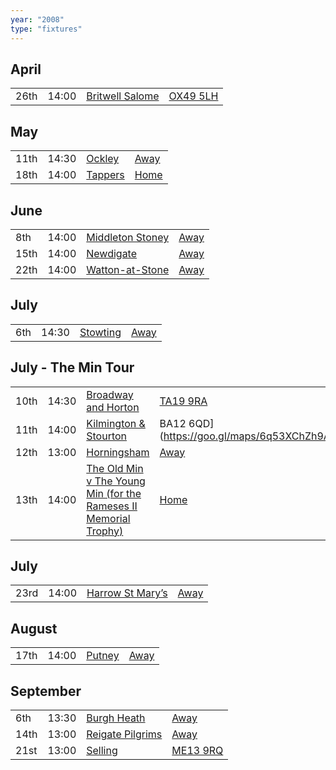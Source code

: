 ```yaml
---
year: "2008"
type: "fixtures"
---
```


## April

|  |  |  |  |
|:---|:---|:---|:---|
| 26th | 14:00 | [Britwell Salome](/2008/britwell-salome) | [OX49 5LH](https://goo.gl/maps/CGgpPNyQhotADDFs9) |

## May

|  |  |  |  |
|:---|:---|:---|:---|
| 11th | 14:30 | [Ockley](/2008/ockley) | [Away](https://goo.gl/maps/vmhvFhbrVZGrsXAAA) |
| 18th |14:00 | [Tappers](/2008/tappers) | [Home]() |

## June

|  |  |  |  |
|:---|:---|:---|:---|
| 8th | 14:00 | [Middleton Stoney](/2008/middleton-stoney) | [Away](https://goo.gl/maps/NKG1fHyPgmci55aGA) |
| 15th | 14:00 | [Newdigate](/2008/newdigate) | [Away](https://goo.gl/maps/kQnkUfc3MdtqLyvd8) |
| 22th | 14:00 | [Watton-at-Stone](/2008/watton-at-stone) | [Away](https://goo.gl/maps/JPBQawMsjLgYtVHk9) |

## July

|  |  |  |  |
|:---|:---|:---|:---|
| 6th | 14:30 | [Stowting](/2008/stowting) | [Away](https://goo.gl/maps/3Br4woRQXRqh9Uje8) |

## July - The Min Tour

|  |  |  |  |
|:---|:---|:---|:---|
| 10th | 14:30 | [Broadway and Horton](/2008/broadway-and-horton) | [TA19 9RA](https//goo.gl/maps/hVamJL8if6v) |
| 11th | 14:00 | [Kilmington & Stourton](/2008/kilmington-and-stourton) | BA12 6QD](https://goo.gl/maps/6q53XChZh9A2) |
| 12th | 13:00 | [Horningsham](/2008/horningsham) | [Away](https://goo.gl/maps/SNpXcsajYDXfjmff7) |
| 13th | 14:00 | [The Old Min v The Young Min (for the Rameses II Memorial Trophy)](/2008/the-old-min-the-young-min) | [Home]() |

## July

|  |  |  |  |
|:---|:---|:---|:---|
| 23rd | 14:00 | [Harrow St Mary’s](/2008/harrow-st-marys) | [Away]() |

## August

|  |  |  |  |
|:---|:---|:---|:---|
| 17th | 14:00 | [Putney](/2008/putney) | [Away]() |

## September

|  |  |  |  |
|:---|:---|:---|:---|
| 6th | 13:30 | [Burgh Heath](/2008/burgh-heath) | [Away]() |
| 14th | 13:00 | [Reigate Pilgrims](/2008/reigate-pilgrims) | [Away](https://goo.gl/maps/z54KDhWLtQreY6xy9) |
| 21st | 13:00 | [Selling](/2008/selling) | [ME13 9RQ](https//goo.gl/maps/QeLhjBkEbJr) |